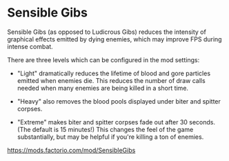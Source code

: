 Sensible Gibs
=============

Sensible Gibs (as opposed to Ludicrous Gibs) reduces the intensity of
graphical effects emitted by dying enemies, which may improve FPS during
intense combat.

There are three levels which can be configured in the mod settings:

* "Light" dramatically reduces the lifetime of blood and gore particles
  emitted when enemies die. This reduces the number of draw calls needed
  when many enemies are being killed in a short time.

* "Heavy" also removes the blood pools displayed under biter and spitter corpses.

* "Extreme" makes biter and spitter corpses fade out after 30 seconds. (The
  default is 15 minutes!) This changes the feel of the game substantially, but
  may be helpful if you're killing a ton of enemies.

https://mods.factorio.com/mod/SensibleGibs
